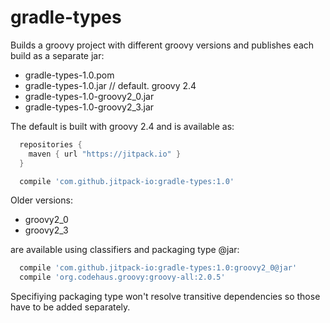 # gradle-types

Builds a groovy project with different groovy versions and publishes each build as a separate jar:

 - gradle-types-1.0.pom
 - gradle-types-1.0.jar // default. groovy 2.4
 - gradle-types-1.0-groovy2_0.jar
 - gradle-types-1.0-groovy2_3.jar

The default is built with groovy 2.4 and is available as:
```gradle
  repositories {
    maven { url "https://jitpack.io" }
  }
```
```gradle
  compile 'com.github.jitpack-io:gradle-types:1.0'
```

Older versions:
 - groovy2_0
 - groovy2_3

are available using classifiers and packaging type @jar:
```gradle
  compile 'com.github.jitpack-io:gradle-types:1.0:groovy2_0@jar'
  compile 'org.codehaus.groovy:groovy-all:2.0.5'
```

Specifiying packaging type won't resolve transitive dependencies so those have to be added separately.

